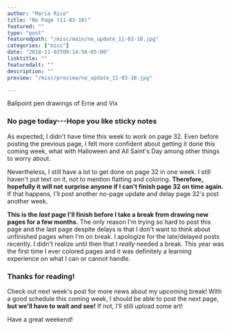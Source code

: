 ```yaml
---
author: "Maria Rice"
title: "No Page (11-03-18)"
featured: ""
type: "post"
featuredpath: "/misc/main/no_update_11-03-18.jpg"
categories: ["misc"]
date: "2018-11-03T09:14:56-05:00"
linktitle: ""
featuredalt: ""
description: ""
preview: "/misc/preview/no_update_11-03-18.jpg"

---
```


Ballpoint pen drawings of Errie and Vix

### No page today---Hope you like sticky notes

As expected, I didn't have time this week to work on page 32. Even before
posting the previous page, I felt more confident about getting it done this
coming week, what with Halloween and All Saint's Day among other things to
worry about.

Nevertheless, I still have a lot to get done on page 32 in one week. I still
haven't put text on it, not to mention flatting and coloring. **Therefore,
hopefully it will not surprise anyone if I can't finish page 32 on time again.**
If that happens, I'll post another no-page update and delay page 32's post
another week.

**This is the _last_ page I'll finish before I take a break from drawing new pages
for a few months.** The only reason I'm trying so hard to post this page and the last
page despite delays is that I don't want to think about unfinished pages when I'm
on break. I apologize for the late/delayed posts recently. I didn't realize until
then that I _really_ needed a break. This year was the first time I ever colored
pages and it was definitely a learning experience on what I can or cannot handle.

### Thanks for reading!

Check out next week's post for more news about my upcoming break! With a good
schedule this coming week, I should be able to post the next page, **but
we'll have to wait and see!** If not, I'll still upload some art!

Have a great weekend!
